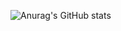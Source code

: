 ![Anurag's GitHub stats](https://github-readme-stats.vercel.app/api?username=FlameCoder0_0&show_icons=true&count_private=true&theme=codeSTACKr&bg_color=0d1117&border_color=30363d)

